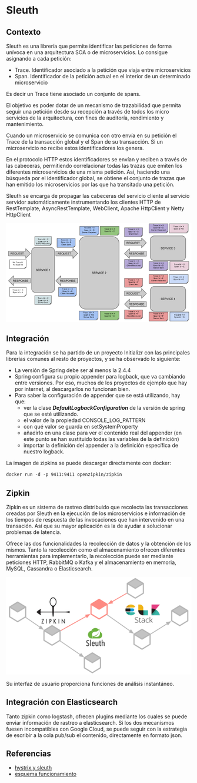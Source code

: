 # Sleuth

## Contexto

Sleuth es una librería que permite identificar las peticiones de forma unívoca en una arquitectura SOA o de microservicios. Lo consigue asignando a cada petición:

* Trace. Identificador asociado a la petición que viaja entre microservicios
* Span. Identificador de la petición actual en el interior de un determinado microservicio

Es decir un Trace tiene asociado un conjunto de spans.

El objetivo es poder dotar de un mecanismo de trazabilidad que permita seguir una petición desde su recepción a través de todos los micro servicios de la arquitectura, con fines de auditoría, rendimiento y mantenimiento.

Cuando un microservicio se comunica con otro envía en su petición el Trace de la transacción global y el Span de su transacción. Si un microservicio no recibe estos identificadores los genera. 

En el protocolo HTTP estos identificadores se envían y reciben a través de las cabeceras, permitiendo correlacionar todas las trazas que emiten los diferentes microservicios de una misma petición. Así, haciendo una búsqueda por el identificador global, se obtiene el conjunto de trazas que han emitido los microservicios por las que ha transitado una petición.

Sleuth se encarga de propagar las cabeceras del servicio cliente al servicio servidor automáticamente instrumentando los clientes HTTP de RestTemplate, AsyncRestTemplate, WebClient, Apache HttpClient y Netty HttpClient

![esquema sleuth](images/esquema.png)

## Integración

Para la integración se ha partido de un proyecto Initializr con las principales librerías comunes al resto de proyectos, y se ha observado lo siguiente:

* La versión de Spring debe ser al menos la 2.4.4
* Spring configura su propio appender para logback, que va cambiando entre versiones. Por eso, muchos de los proyectos de ejemplo que hay por internet, al descargarlos no funcionan bien.
* Para saber la configuración de appender que se está utilizando, hay que:
  *  ver la clase **_DefaultLogbackConfiguration_** de la versión de spring que se esté utilizando.
  *  el valor de la propiedad CONSOLE_LOG_PATTERN
  *  con qué valor se guarda en setSystemProperty
  *  añadirlo en una clase para ver el contenido real del appender (en este punto se han sustituido todas las variables de la definición)
  *  importar la definición del appender a la definición específica de nuestro logback.

La imagen de zipkins se puede descargar directamente con docker:

```dockerfile
docker run -d -p 9411:9411 openzipkin/zipkin
```

## Zipkin

Zipkin es un sistema de rastreo distribuido que recolecta las transacciones creadas por Sleuth en la ejecución de los microservicios e información de los tiempos de respuesta de las invocaciones que han intervenido en una transación. Así que su mayor aplicación es la de ayudar a solucionar problemas de latencia.

Ofrece las dos funcionalidades la recolección de datos y la obtención de los mismos. Tanto la recolección como el almacenamiento ofrecen diferentes herramientas para implementarlo, la recolección puede ser mediante peticiones HTTP, RabbitMQ o Kafka y el almacenamiento en memoria, MySQL, Cassandra o Elasticsearch.

![integracion-stack](./images/integracion-stack.png)

Su interfaz de usuario proporciona funciones de análisis instantáneo.

## Integración con Elasticsearch

Tanto zipkin como logstash, ofrecen plugins mediante los cuales se puede enviar información de rastreo a elasticsearch. Si los dos mecanismos fuesen incompatibles con Google Cloud, se puede seguir con la estrategia de escribir a la cola pub/sub el contenido, directamente en formato json.

## Referencias

* [hystrix y sleuth](https://picodotdev.github.io/blog-bitix/2019/04/trazabilidad-en-microservicios-con-spring-cloud-sleuth/)
* [esquema funcionamiento](https://medium.com/@yogonza524/traza-de-datos-con-spring-cloud-sleuth-b029555cbc7)

